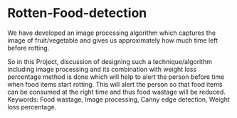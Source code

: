# Rotten-Food-detection
We have developed an image processing algorithm which captures the image of fruit/vegetable and gives us approximately how much time left before rotting.

So in this Project, discussion of designing such a technique/algorithm including image processing and its combination with weight loss percentage method
is done which will help to alert the person before time when food items start rotting. This will alert the person so that food items can be consumed at the right time and thus food wastage will be reduced. Keywords: Food wastage, Image processing, Canny edge detection, Weight loss percentage.
